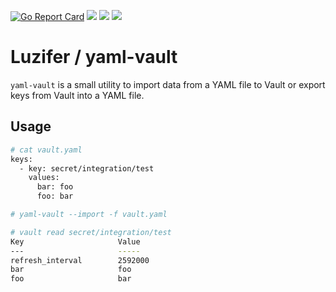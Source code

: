 [![Go Report Card](https://goreportcard.com/badge/github.com/Luzifer/yaml-vault)](https://goreportcard.com/report/github.com/Luzifer/yaml-vault)
![](https://badges.fyi/github/license/Luzifer/yaml-vault)
![](https://badges.fyi/github/downloads/Luzifer/yaml-vault)
![](https://badges.fyi/github/latest-release/Luzifer/yaml-vault)

# Luzifer / yaml-vault

`yaml-vault` is a small utility to import data from a YAML file to Vault or export keys from Vault into a YAML file.

## Usage

```bash
# cat vault.yaml
keys:
  - key: secret/integration/test
    values:
      bar: foo
      foo: bar

# yaml-vault --import -f vault.yaml

# vault read secret/integration/test
Key                     Value
---                     -----
refresh_interval        2592000
bar                     foo
foo                     bar

```

